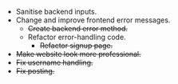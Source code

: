 * Sanitise backend inputs.
* Change and improve frontend error messages.
    * ~~Create backend error method.~~
    * Refactor error-handling code.
        * ~~Refactor signup page.~~
* ~~Make website look more professional.~~
* ~~Fix username handling.~~
* ~~Fix posting.~~
